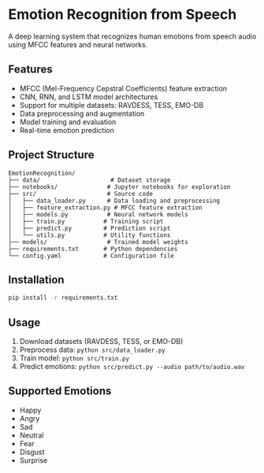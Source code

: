 # Emotion Recognition from Speech

A deep learning system that recognizes human emotions from speech audio using MFCC features and neural networks.

## Features
- MFCC (Mel-Frequency Cepstral Coefficients) feature extraction
- CNN, RNN, and LSTM model architectures
- Support for multiple datasets: RAVDESS, TESS, EMO-DB
- Data preprocessing and augmentation
- Model training and evaluation
- Real-time emotion prediction

## Project Structure
```
EmotionRecognition/
├── data/                    # Dataset storage
├── notebooks/              # Jupyter notebooks for exploration
├── src/                    # Source code
│   ├── data_loader.py      # Data loading and preprocessing
│   ├── feature_extraction.py # MFCC feature extraction
│   ├── models.py           # Neural network models
│   ├── train.py           # Training script
│   ├── predict.py         # Prediction script
│   └── utils.py           # Utility functions
├── models/                 # Trained model weights
├── requirements.txt       # Python dependencies
└── config.yaml            # Configuration file
```

## Installation
```bash
pip install -r requirements.txt
```

## Usage
1. Download datasets (RAVDESS, TESS, or EMO-DB)
2. Preprocess data: `python src/data_loader.py`
3. Train model: `python src/train.py`
4. Predict emotions: `python src/predict.py --audio path/to/audio.wav`

## Supported Emotions
- Happy
- Angry
- Sad
- Neutral
- Fear
- Disgust
- Surprise
